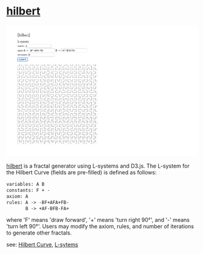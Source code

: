# [hilbert][live]

![hilbert]

[hilbert][live] is a fractal generator using L-systems and D3.js. The L-system for the Hilbert Curve (fields are pre-filled) is defined as follows:

```
variables: A B
constants: F + -
axiom: A
rules: A -> -BF+AFA+FB-
       B -> +AF-BFB-FA+
```
where 'F' means 'draw forward', '+' means 'turn right 90°', and '-' means 'turn left 90°'. Users may modify the axiom, rules, and number of iterations to generate other fractals.

see: [Hilbert Curve][wolfram], [L-sytems][wikipedia]

[live]: http://pan2.io/hilbert
[hilbert]: ./assets/hilbert.png
[wolfram]: http://mathworld.wolfram.com/HilbertCurve.html
[wikipedia]: https://en.wikipedia.org/wiki/L-system
